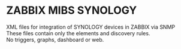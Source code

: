 # ZABBIX MIBS SYNOLOGY
XML files for integration of SYNOLOGY devices in ZABBIX via SNMP\
These files contain only the elements and discovery rules.\
No triggers, graphs, dashboard or web.
